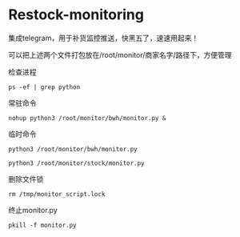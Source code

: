 # Restock-monitoring

集成telegram，用于补货监控推送，快黑五了，速速用起来！

可以把上述两个文件打包放在/root/monitor/商家名字/路径下，方便管理


检查进程
```
ps -ef | grep python
```

常驻命令
```
nohup python3 /root/monitor/bwh/monitor.py &
```

临时命令
```
python3 /root/monitor/bwh/monitor.py
```
```
python3 /root/monitor/stock/monitor.py
```
删除文件锁
```
rm /tmp/monitor_script.lock
```
终止monitor.py
```
pkill -f monitor.py
```
